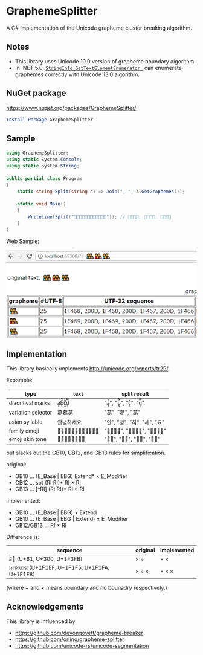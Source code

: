 # GraphemeSplitter

A C# implementation of the Unicode grapheme cluster breaking algorithm.

## **Notes**

- This library uses Unicode 10.0 version of grepheme boundary algorithm.
- In .NET 5.0, [`StringInfo.GetTextElementEnumerator `](https://docs.microsoft.com/en-us/dotnet/api/system.globalization.stringinfo.gettextelementenumerator) can enumerate graphemes correctly with Unicode 13.0 algorithm.

## NuGet package

https://www.nuget.org/packages/GraphemeSplitter/

```powershell
Install-Package GraphemeSplitter
```

## Sample

```cs
using GraphemeSplitter;
using static System.Console;
using static System.String;

public partial class Program
{
    static string Split(string s) => Join(", ", s.GetGraphemes());

    static void Main()
    {
        WriteLine(Split("👨‍👨‍👧‍👦👩‍👩‍👧‍👦👨‍👨‍👧‍👦")); // 👨‍👨‍👧‍👦, 👩‍👩‍👧‍👦, 👨‍👨‍👧‍👦
    }
}
```

[Web Sample](tree/master/RazorPageSample):


![Razor Page Sample](doc/RazorPageSample.png)

## Implementation

This library basically implements http://unicode.org/reports/tr29/.

Expample:

type | text | split result
--- | --- | ---
diacritical marks | à̡̠́ḅ̢̂̃c̣̤̃̄d̥̦̅̆ | "à̡̠́", "ḅ̢̂̃", "c̣̤̃̄", "d̥̦̅̆"
variation selector | 葛葛󠄀葛󠄁 | "葛", "葛󠄀", "葛󠄁"
asian syllable | 안녕하세요 | "안", "녕", "하", "세", "요"
family emoji | 👨‍👨‍👧‍👦👩‍👩‍👧‍👦👨‍👨‍👧‍👦 | "👨‍👨‍👧‍👦", "👩‍👩‍👧‍👦", "👨‍👨‍👧‍👦"
emoji skin tone | 👩🏻👱🏼👧🏽👦🏾 | "👩🏻", "👱🏼", "👧🏽", "👦🏾"

but slacks out the GB10, GB12, and GB13 rules for simplification.

original:

- GB10 … (E_Base | EBG) Extend* × E_Modifier
- GB12 … sot (RI RI)* RI × RI
- GB13 … [^RI] (RI RI)* RI × RI

implemented:

- GB10 … (E_Base | EBG) × Extend
- GB10 … (E_Base | EBG | Extend) × E_Modifier
- GB12/GB13 … RI × RI

Difference is:

sequence       | original | implemented
--- | --- | ---
à🏻‍ (U+61, U+300, U+1F3FB)  | × ÷    | × ×
🇯🇵🇺🇸 (U+1F1EF, U+1F1F5, U+1F1FA, U+1F1F8) | × ÷ × | × × ×

(where ÷ and × means boundary and no bounadry respectively.)

## Acknowledgements

This library is influenced by
- https://github.com/devongovett/grapheme-breaker
- https://github.com/orling/grapheme-splitter
- https://github.com/unicode-rs/unicode-segmentation
